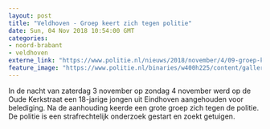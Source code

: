 ```yaml
---
layout: post
title: "Veldhoven - Groep keert zich tegen politie"
date: Sun, 04 Nov 2018 10:54:00 GMT
categories: 
- noord-brabant 
- veldhoven 
externe_link: "https://www.politie.nl/nieuws/2018/november/4/09-groep-keert-zicht-tegen-politie.html"
feature_image: "https://www.politie.nl/binaries/w400h225/content/gallery/politie/stockfotos/algemeen/aanhouding---agent-drukt-verdachte-tegen-muur-om-boeien-om-te-doen.jpg"
---
```


In de nacht van zaterdag 3 november op zondag 4 november werd op de Oude Kerkstraat een 18-jarige jongen uit Eindhoven aangehouden voor belediging. Na de aanhouding keerde een grote groep zich tegen de politie. De politie is een strafrechtelijk onderzoek gestart en zoekt getuigen.

